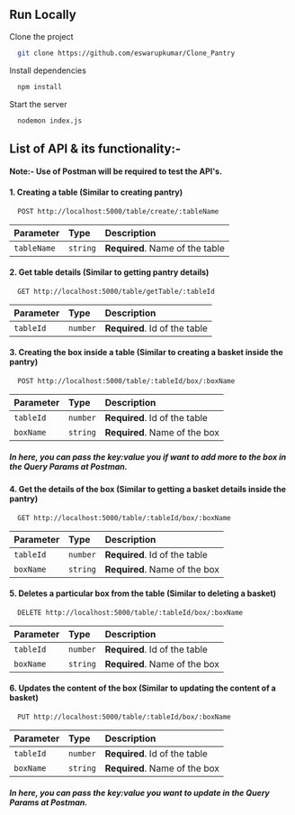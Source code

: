## Run Locally

Clone the project

```bash
  git clone https://github.com/eswarupkumar/Clone_Pantry
```

Install dependencies

```bash
  npm install
```

Start the server

```bash
  nodemon index.js
```

## List of API & its functionality:-

#### Note:- Use of Postman will be required to test the API's.
  
#### 1. Creating a table (Similar to creating pantry)

```https
  POST http://localhost:5000/table/create/:tableName
```

| Parameter | Type     | Description                |
| :-------- | :------- | :------------------------- |
| `tableName` | `string` | **Required**. Name of the table |

#### 2. Get table details (Similar to getting pantry details)

```https
  GET http://localhost:5000/table/getTable/:tableId
```

| Parameter | Type     | Description                       |
| :-------- | :------- | :-------------------------------- |
| `tableId`      | `number` | **Required**. Id of the table |

#### 3. Creating the box inside a table (Similar to creating a basket inside the pantry)

```https
  POST http://localhost:5000/table/:tableId/box/:boxName
```

| Parameter | Type     | Description                       |
| :-------- | :------- | :-------------------------------- |
| `tableId`      | `number` | **Required**. Id of the table |
| `boxName`      | `string` | **Required**. Name of the box |

##### In here, you can pass the key:value you if want to add more to the box in the Query Params at Postman.

#### 4. Get the details of the box (Similar to getting a basket details inside the pantry)

```https
  GET http://localhost:5000/table/:tableId/box/:boxName
```

| Parameter | Type     | Description                       |
| :-------- | :------- | :-------------------------------- |
| `tableId`      | `number` | **Required**. Id of the table |
| `boxName`      | `string` | **Required**. Name of the box |

#### 5. Deletes a particular box from the table (Similar to deleting a basket)

```https
  DELETE http://localhost:5000/table/:tableId/box/:boxName
```

| Parameter | Type     | Description                       |
| :-------- | :------- | :-------------------------------- |
| `tableId`      | `number` | **Required**. Id of the table |
| `boxName`      | `string` | **Required**. Name of the box |

#### 6. Updates the content of the box (Similar to updating the content of a basket)

```https
  PUT http://localhost:5000/table/:tableId/box/:boxName
```

| Parameter | Type     | Description                       |
| :-------- | :------- | :-------------------------------- |
| `tableId`      | `number` | **Required**. Id of the table |
| `boxName`      | `string` | **Required**. Name of the box |

##### In here, you can pass the key:value you want to update in the Query Params at Postman.
